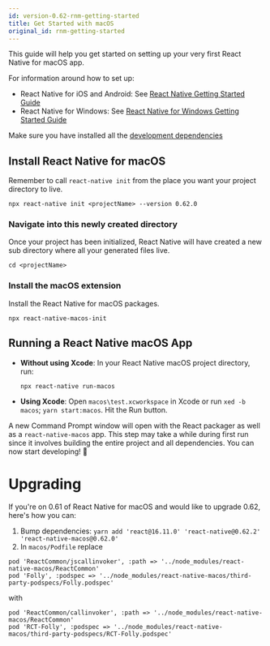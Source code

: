 ```yaml
---
id: version-0.62-rnm-getting-started
title: Get Started with macOS
original_id: rnm-getting-started
---
```


This guide will help you get started on setting up your very first React Native for macOS app.

For information around how to set up:
- React Native for iOS and Android: See [React Native Getting Started Guide](https://reactnative.dev/docs/getting-started)
- React Native for Windows: See [React Native for Windows Getting Started Guide](https://microsoft.github.io/react-native-windows/docs/getting-started)

Make sure you have installed all the [development dependencies](https://microsoft.github.io/react-native-windows/docs/rnm-dependencies)

## Install React Native for macOS

Remember to call `react-native init` from the place you want your project directory to live.

```
npx react-native init <projectName> --version 0.62.0
```

### Navigate into this newly created directory

Once your project has been initialized, React Native will have created a new sub directory where all your generated files live.

```
cd <projectName>
```

### Install the macOS extension

Install the React Native for macOS packages.

```
npx react-native-macos-init
```

## Running a React Native macOS App

- **Without using Xcode**:
  In your React Native macOS project directory, run:

  ```
  npx react-native run-macos
  ```

- **Using Xcode**:
  Open `macos\test.xcworkspace` in Xcode or run `xed -b macos`; `yarn start:macos`. Hit the Run button.

A new Command Prompt window will open with the React packager as well as a `react-native-macos` app. This step may take a while during first run since it involves building the entire project and all dependencies. You can now start developing! 🎉

# Upgrading

If you're on 0.61 of React Native for macOS and would like to upgrade 0.62, here's how you can:

1. Bump dependencies: `yarn add 'react@16.11.0' 'react-native@0.62.2' 'react-native-macos@0.62.0'`
2. In `macos/Podfile` replace
```
pod 'ReactCommon/jscallinvoker', :path => '../node_modules/react-native-macos/ReactCommon'
pod 'Folly', :podspec => '../node_modules/react-native-macos/third-party-podspecs/Folly.podspec'
```
with
```
pod 'ReactCommon/callinvoker', :path => '../node_modules/react-native-macos/ReactCommon'
pod 'RCT-Folly', :podspec => '../node_modules/react-native-macos/third-party-podspecs/RCT-Folly.podspec'
```

